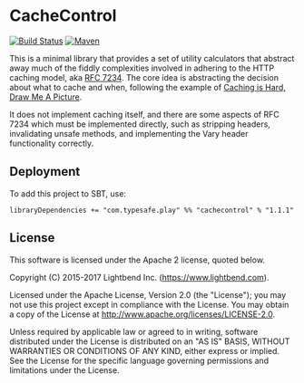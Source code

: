 # CacheControl

[![Build Status](https://travis-ci.org/playframework/cachecontrol.svg?branch=master)](https://travis-ci.org/playframework/cachecontrol) [![Maven](https://img.shields.io/maven-central/v/com.typesafe.play/cachecontrol_2.12.svg)](http://mvnrepository.com/artifact/com.typesafe.play/cachecontrol_2.12)

This is a minimal library that provides a set of utility calculators that abstract away much of the fiddly complexities involved in adhering to the HTTP caching model, aka [RFC 7234](https://tools.ietf.org/html/rfc7234).  The core idea is abstracting the decision about what to cache and when, following the example of [Caching is Hard, Draw Me A Picture](http://www.bizcoder.com/caching-is-hard-draw-me-a-picture).

It does not implement caching itself, and there are some aspects of RFC 7234 which must be implemented directly, such as stripping headers, invalidating unsafe methods, and implementing the Vary header functionality correctly.

## Deployment

To add this project to SBT, use:

```
libraryDependencies += "com.typesafe.play" %% "cachecontrol" % "1.1.1"
```

## License 

This software is licensed under the Apache 2 license, quoted below.

Copyright (C) 2015-2017 Lightbend Inc. (https://www.lightbend.com).

Licensed under the Apache License, Version 2.0 (the "License"); you may not use this project except in compliance with the License. You may obtain a copy of the License at http://www.apache.org/licenses/LICENSE-2.0.

Unless required by applicable law or agreed to in writing, software distributed under the License is distributed on an "AS IS" BASIS, WITHOUT WARRANTIES OR CONDITIONS OF ANY KIND, either express or implied. See the License for the specific language governing permissions and limitations under the License.
